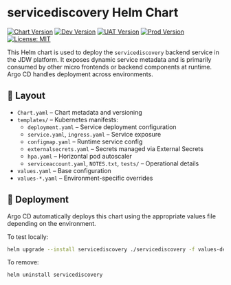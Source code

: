 # servicediscovery Helm Chart

[![Chart Version](https://img.shields.io/badge/dynamic/yaml?url=https%3A%2F%2Fraw.githubusercontent.com%2Fjdwillmsen%2Fjdw-apps%2Fmain%2Fcharts%2Fservicediscovery%2FChart.yaml&query=%24.appVersion&prefix=v&label=Chart)](https://github.com/jdwillmsen/jdw-apps/blob/main/charts/servicediscovery/Chart.yaml)
[![Dev Version](https://img.shields.io/badge/dynamic/yaml?url=https%3A%2F%2Fraw.githubusercontent.com%2Fjdwillmsen%2Fjdw-apps%2Fmain%2Fcharts%2Fservicediscovery%2FChart.yaml&query=%24.appVersion&prefix=v&label=Dev)](https://github.com/jdwillmsen/jdw-apps/blob/main/charts/servicediscovery/values-dev.yaml)
[![UAT Version](https://img.shields.io/badge/dynamic/yaml?url=https%3A%2F%2Fraw.githubusercontent.com%2Fjdwillmsen%2Fjdw-apps%2Fmain%2Fcharts%2Fservicediscovery%2FChart.yaml&query=%24.appVersion&prefix=v&label=UAT)](https://github.com/jdwillmsen/jdw-apps/blob/main/charts/servicediscovery/values-uat.yaml)
[![Prod Version](https://img.shields.io/badge/dynamic/yaml?url=https%3A%2F%2Fraw.githubusercontent.com%2Fjdwillmsen%2Fjdw-apps%2Fmain%2Fcharts%2Fservicediscovery%2Fvalues-prd.yaml&query=%24.image.tag&prefix=v&label=Prod)](https://github.com/jdwillmsen/jdw-apps/blob/main/charts/servicediscovery/values-prd.yaml)
[![License: MIT](https://img.shields.io/badge/License-MIT-yellow.svg)](https://opensource.org/licenses/MIT)

This Helm chart is used to deploy the `servicediscovery` backend service in the JDW platform. It exposes dynamic service
metadata and is primarily consumed by other micro frontends or backend components at runtime. Argo CD handles deployment
across environments.

## 📁 Layout

- `Chart.yaml` – Chart metadata and versioning
- `templates/` – Kubernetes manifests:
    - `deployment.yaml` – Service deployment configuration
    - `service.yaml`, `ingress.yaml` – Service exposure
    - `configmap.yaml` – Runtime service config
    - `externalsecrets.yaml` – Secrets managed via External Secrets
    - `hpa.yaml` – Horizontal pod autoscaler
    - `serviceaccount.yaml`, `NOTES.txt`, `tests/` – Operational details
- `values.yaml` – Base configuration
- `values-*.yaml` – Environment-specific overrides

## 🚀 Deployment

Argo CD automatically deploys this chart using the appropriate values file depending on the environment.

To test locally:

```bash
helm upgrade --install servicediscovery ./servicediscovery -f values-dev.yaml
```

To remove:

```bash
helm uninstall servicediscovery
```
